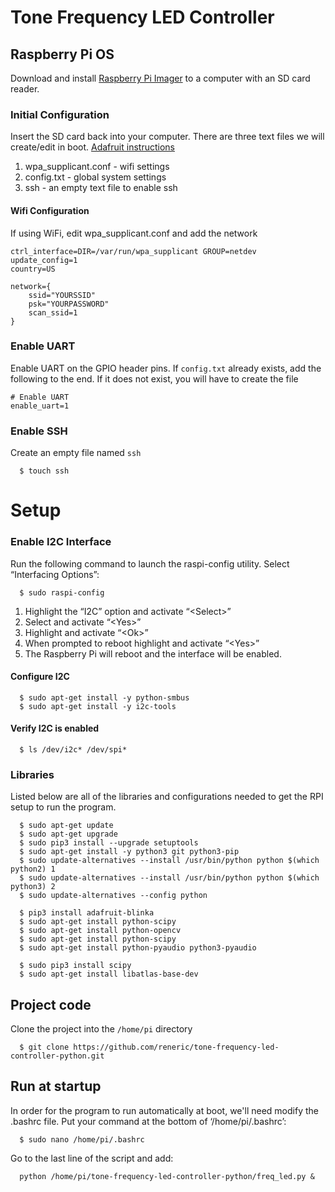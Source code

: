 # Tone Frequency LED Controller
## Raspberry Pi OS
Download and install [Raspberry Pi Imager](https://www.raspberrypi.org/software/) to a computer with an SD card reader.

### Initial Configuration
Insert the SD card back into your computer. There are three text files we will create/edit in boot. [Adafruit instructions](https://learn.adafruit.com/raspberry-pi-zero-creation/text-file-editing)

1. wpa_supplicant.conf - wifi settings
2. config.txt - global system settings
3. ssh - an empty text file to enable ssh
#### Wifi Configuration
If using WiFi, edit wpa_supplicant.conf and add the network
```
ctrl_interface=DIR=/var/run/wpa_supplicant GROUP=netdev
update_config=1
country=US
 
network={
    ssid="YOURSSID"
    psk="YOURPASSWORD"
    scan_ssid=1
}
```
### Enable UART
Enable UART on the GPIO header pins. If `config.txt` already exists, add the following to the end. If it does not exist, you will have to create the file
```
# Enable UART
enable_uart=1
```
### Enable SSH
Create an empty file named `ssh`
```
  $ touch ssh
```


# Setup
### Enable I2C Interface
Run the following command to launch the raspi-config utility. Select “Interfacing Options”:
```
  $ sudo raspi-config
```
1. Highlight the “I2C” option and activate “\<Select\>”
2. Select and activate “\<Yes\>” 
3. Highlight and activate “\<Ok\>” 
4. When prompted to reboot highlight and activate “\<Yes\>” 
5. The Raspberry Pi will reboot and the interface will be enabled.

#### Configure I2C
```
  $ sudo apt-get install -y python-smbus
  $ sudo apt-get install -y i2c-tools
```
#### Verify I2C is enabled
```
  $ ls /dev/i2c* /dev/spi*
```

### Libraries
Listed below are all of the libraries and configurations needed to get the RPI setup to run the program.
```
  $ sudo apt-get update
  $ sudo apt-get upgrade
  $ sudo pip3 install --upgrade setuptools
  $ sudo apt-get install -y python3 git python3-pip
  $ sudo update-alternatives --install /usr/bin/python python $(which python2) 1
  $ sudo update-alternatives --install /usr/bin/python python $(which python3) 2
  $ sudo update-alternatives --config python
  
  $ pip3 install adafruit-blinka
  $ sudo apt-get install python-scipy
  $ sudo apt-get install python-opencv
  $ sudo apt-get install python-scipy
  $ sudo apt-get install python-pyaudio python3-pyaudio

  $ sudo pip3 install scipy
  $ sudo apt-get install libatlas-base-dev
```
## Project code
Clone the project into the `/home/pi` directory
```
  $ git clone https://github.com/reneric/tone-frequency-led-controller-python.git
```
## Run at startup
In order for the program to run automatically at boot, we'll need modify the .bashrc file.
Put your command at the bottom of ‘/home/pi/.bashrc’:
```
  $ sudo nano /home/pi/.bashrc
```
Go to the last line of the script and add:
```
  python /home/pi/tone-frequency-led-controller-python/freq_led.py &
```
